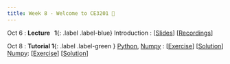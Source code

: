 ```yaml
---
title: Week 8 - Welcome to CE3201 👏
---
```


Oct 6
: **Lecture &nbsp; 1**{: .label .label-blue}  Introduction
  : [[Slides](https://canvas.nus.edu.sg)] [[Recordings](https://canvas.nus.edu.sg)]

Oct 8 
: **Tutorial 1**{: .label .label-green } [Python](https://xiaoganghe.github.io/python-climate-visuals/chapters/data-analytics/python.html), [Numpy](https://xiaoganghe.github.io/python-climate-visuals/chapters/data-analytics/numpy.html)
  : [[Exercise](https://xiaoganghe.github.io/python-climate-visuals/chapters/data-analytics/python-exercise.html)]
  [[Solution](https://xiaoganghe.github.io/python-climate-visuals/chapters/data-analytics/python-solution.html)]
  [Numpy](https://xiaoganghe.github.io/python-climate-visuals/chapters/data-analytics/numpy.html): [[Exercise](https://xiaoganghe.github.io/python-climate-visuals/chapters/data-analytics/numpy-exercise.html)]
  [[Solution](https://xiaoganghe.github.io/python-climate-visuals/chapters/data-analytics/numpy-solution.html)]
